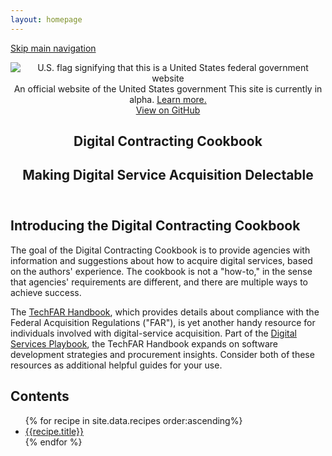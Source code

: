 ```yaml
---
layout: homepage
---
```


<a class="skipnav" href="#main-content">Skip main navigation</a>

<header role="banner">

  <div class="usa-disclaimer">
    <div class="usa-grid">
      <span class="usa-disclaimer-official">
        <img class="usa-flag_icon" alt="U.S. flag signifying that this is a United States federal government website" src="{{ site.baseurl }}/assets/img/us_flag_small.png">
        An official website of the United States government
      </span>
      <span class="usa-disclaimer-stage">This site is currently in alpha. <a href="https://18f.gsa.gov/dashboard/stages/#alpha">Learn more.</a></span>
    </div>
  </div>

  <section class="usa-banner">
    <div class="usa-grid">
      <nav>
        <a class="usa-banner-link-top" href="{{ site.repos[0].url }}">View on GitHub</a>
      </nav>
      <div class="usa-banner-content" id="main-content">
        <h1>Digital Contracting Cookbook</h1>
        <h2 class="usa-font-lead">Making Digital Service Acquisition Delectable</h2>
      </div>
    </div>
  </section>

</header>

<section class="usa-section">
  <div class="usa-grid">
    <h2>Introducing the Digital Contracting Cookbook</h2>
    <p>The goal of the Digital Contracting Cookbook is to provide agencies with information and suggestions about how to acquire digital services, based on the authors' experience. The cookbook is not a "how-to," in the sense that agencies' requirements are different, and there are multiple ways to achieve success.</p>
    <p>The <a href="https://playbook.cio.gov/techfar/" target="_blank">TechFAR Handbook</a>, which provides details about compliance with the Federal Acquisition Regulations ("FAR"), is yet another handy resource for individuals involved with digital-service acquisition. Part of the <a href="https://playbook.cio.gov/" target="_blank">Digital Services Playbook</a>, the TechFAR Handbook expands on software development strategies and procurement insights. Consider both of these resources as additional helpful guides for your use.</p>
    <h2>Contents</h2>
    <ul>
    {% for recipe in site.data.recipes order:ascending%}
      <li><a href="{{site.baseurl}}/recipes/{{recipe.basename}}/">{{recipe.title}}</a></li>
    {% endfor %}
    </ul>
  </div>
</section>
